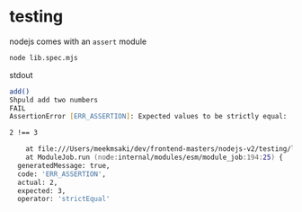 # testing

nodejs comes with an `assert` module

```zsh
node lib.spec.mjs
```

stdout

```zsh
add()
Shpuld add two numbers
FAIL
AssertionError [ERR_ASSERTION]: Expected values to be strictly equal:

2 !== 3

    at file:///Users/meekmsaki/dev/frontend-masters/nodejs-v2/testing/lib.spec.mjs:6:9
    at ModuleJob.run (node:internal/modules/esm/module_job:194:25) {
  generatedMessage: true,
  code: 'ERR_ASSERTION',
  actual: 2,
  expected: 3,
  operator: 'strictEqual'

```
